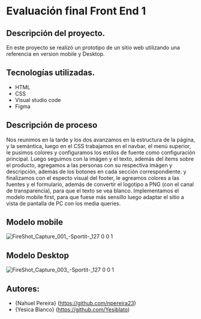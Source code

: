 # Evaluación final Front End 1

## Descripción del proyecto.

En este proyecto se realizó un prototipo de un sitio web utilizando una referencia en version mobile y Desktop.

## Tecnologías utilizadas.

- HTML
- CSS
- Visual studio code
- Figma

## Descripción de proceso

Nos reunimos en la tarde y los dos avanzamos en la estructura de la página, y la semántica, luego en el CSS trabajamos en el navbar, el menú superior, le pusimos colores y configuramos los estilos de fuente como configuración principal. Luego seguimos con la imágen y el texto, además del ítems sobre el producto, agregamos a las personas con su respectiva imágen y descripción, además de los botones en cada sección correspondiente. y finalizamos con el especto visual del footer, le agreamos colores a las fuentes y el formulario, además de convertir el logotipo a PNG (con el canal de transparencia), para que el texto se vea blanco. Implementamos el modelo mobile first, para que fuese más sensillo luego adaptar el sitio a vista de pantalla de PC con los media queries.


## Modelo mobile

![FireShot_Capture_001_-_Sportit_-_127 0 0 1](https://github.com/npereira23/proyecto-final-frontend-1/assets/140960830/d8916391-95af-4e49-9e5f-7287887aa6f8)

## Modelo Desktop

![FireShot_Capture_003_-_Sportit_-_127 0 0 1](https://github.com/npereira23/proyecto-final-frontend-1/assets/140960830/eb8098b3-5659-4de3-9652-e8888a4e25af)


## Autores: 

- {Nahuel Pereira} (https://github.com/npereira23)
- {Yesica Blanco} (https://github.com/Yesiblato)


